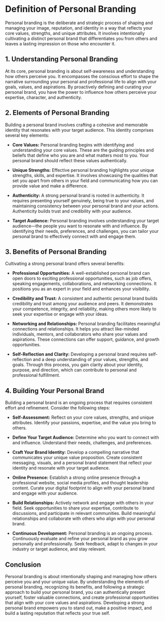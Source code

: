 # Definition of Personal Branding

Personal branding is the deliberate and strategic process of shaping and managing your image, reputation, and identity in a way that reflects your core values, strengths, and unique attributes. It involves intentionally cultivating a distinct personal brand that differentiates you from others and leaves a lasting impression on those who encounter it.

## 1\. Understanding Personal Branding

At its core, personal branding is about self-awareness and understanding how others perceive you. It encompasses the conscious effort to shape the narrative surrounding your personal and professional life to align with your goals, values, and aspirations. By proactively defining and curating your personal brand, you have the power to influence how others perceive your expertise, character, and authenticity.

## 2\. Elements of Personal Branding

Building a personal brand involves crafting a cohesive and memorable identity that resonates with your target audience. This identity comprises several key elements:

- **Core Values:** Personal branding begins with identifying and understanding your core values. These are the guiding principles and beliefs that define who you are and what matters most to you. Your personal brand should reflect these values authentically.
    
- **Unique Strengths:** Effective personal branding highlights your unique strengths, skills, and expertise. It involves showcasing the qualities that set you apart from others in your field and communicating how you can provide value and make a difference.
    
- **Authenticity:** A strong personal brand is rooted in authenticity. It requires presenting yourself genuinely, being true to your values, and maintaining consistency between your personal brand and your actions. Authenticity builds trust and credibility with your audience.
    
- **Target Audience:** Personal branding involves understanding your target audience—the people you want to resonate with and influence. By identifying their needs, preferences, and challenges, you can tailor your personal brand to effectively connect with and engage them.
    

## 3\. Benefits of Personal Branding

Cultivating a strong personal brand offers several benefits:

- **Professional Opportunities:** A well-established personal brand can open doors to exciting professional opportunities, such as job offers, speaking engagements, collaborations, and networking connections. It positions you as an expert in your field and enhances your visibility.
    
- **Credibility and Trust:** A consistent and authentic personal brand builds credibility and trust among your audience and peers. It demonstrates your competence, integrity, and reliability, making others more likely to seek your expertise or engage with your ideas.
    
- **Networking and Relationships:** Personal branding facilitates meaningful connections and relationships. It helps you attract like-minded individuals, mentors, and collaborators who share your values and aspirations. These connections can offer support, guidance, and growth opportunities.
    
- **Self-Reflection and Clarity:** Developing a personal brand requires self-reflection and a deep understanding of your values, strengths, and goals. Through this process, you gain clarity about your identity, purpose, and direction, which can contribute to personal and professional fulfillment.
    

## 4\. Building Your Personal Brand

Building a personal brand is an ongoing process that requires consistent effort and refinement. Consider the following steps:

- **Self-Assessment:** Reflect on your core values, strengths, and unique attributes. Identify your passions, expertise, and the value you bring to others.
    
- **Define Your Target Audience:** Determine who you want to connect with and influence. Understand their needs, challenges, and preferences.
    
- **Craft Your Brand Identity:** Develop a compelling narrative that communicates your unique value proposition. Create consistent messaging, visuals, and a personal brand statement that reflect your identity and resonate with your target audience.
    
- **Online Presence:** Establish a strong online presence through a professional website, social media profiles, and thought leadership content. Curate your digital footprint to align with your personal brand and engage with your audience.
    
- **Build Relationships:** Actively network and engage with others in your field. Seek opportunities to share your expertise, contribute to discussions, and participate in relevant communities. Build meaningful relationships and collaborate with others who align with your personal brand.
    
- **Continuous Development:** Personal branding is an ongoing process. Continuously evaluate and refine your personal brand as you grow personally and professionally. Seek feedback, adapt to changes in your industry or target audience, and stay relevant.
    

## Conclusion

Personal branding is about intentionally shaping and managing how others perceive you and your unique value. By understanding the elements of personal branding, recognizing its benefits, and following a strategic approach to build your personal brand, you can authentically present yourself, foster valuable connections, and create professional opportunities that align with your core values and aspirations. Developing a strong personal brand empowers you to stand out, make a positive impact, and build a lasting reputation that reflects your true self.
